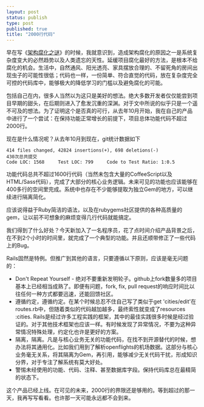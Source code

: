 ```yaml
--- 
layout: post
status: publish
type: post
published: true
title: "2000行代码"
---
```


早在写《[架构腐化之谜](http://www.infoq.com/cn/articles/cjz-architecture-corruption)》的时候，我就意识到，造成架构腐化的原因之一是系统复杂度变大的必然趋势以及人类遗忘的天性。延缓项目腐化最好的方法，是根本不给腐化的机会。生活中，自然通风、阳光透亮、家具摆放合理的、不留死角的房间出现虫子的可能性很低；代码也一样，一份简单、符合直觉的代码，放在复杂度完全可控的代码库中，能够极大的降低学习的门槛以及避免腐化的可能。

包括自己在内，很多人当然以为这只是美好的想法。绝大多数开发者仅仅能尝到项目早期的甜头，在后期则进入了愈发沉重的深渊。对于文中所说的似乎只是一个遥不可及的想法。为了证明这个是否真的可行，从去年10月开始，我在自己的产品中进行了一个尝试：在保持功能正常增长的前提下，项目总体功能代码不超过2000行。

现在是什么情况呢？从去年10月到现在，git统计数据如下

    414 files changed, 42824 insertions(+), 698 deletions(-)
    430次总共提交
    Code LOC: 1568     Test LOC: 799     Code to Test Ratio: 1:0.5

功能代码总共不超过1600行代码（当然未包含大量的CoffeeScript以及HTML/Sass代码），完成了大部分的核心业务逻辑。未来可见的功能也应该能够在400多行的空间里完成。系统中也存在不少能够提取为独立Gem的地方，可以继续进行隔离简化。

应该说得益于Ruby简洁的语法，以及在rubygems社区提供的各种高质量的gem，让以前不可想象的麻烦变得几行代码就能搞定。

我们得到了什么好处？今天新加入了一名程序员，花了点时间介绍产品背景之后，在不到2个小时的时间里，就完成了一个典型的功能。并且还顺带修正了一些代码上的Bug。

Rails固然是特例。但推广到其他的语言，只要遵循以下原则，应该是毫无问题的：

* Don't Repeat Yourself - 绝对不要重新发明轮子。github上fork数量多的项目基本上已经相当成熟了。即便有问题，fork, fix, pull request的响应时间比以往任何一种方式都要迅速，还能回馈社区。
* 遵循约定，遵循约定。在某个时候总忍不住自己写了类似于get 'cities/edit'在routes.rb中，但随着类似的代码越加越多，最终索性就变成了resources :cities. Rails是经过许多工程实践的框架，其中的最佳实践很多时候是经过验证的。对于其他技术框架也应该一样。有时候发现了异常情况，不要为这种异常情况特殊处理，约定化也许是更好的方案。
* 隔离，隔离。凡是与核心业务无关的功能代码，在找不到开源替代的时候，想办法将其通用化。比如我们用到了解析openflights的机场数据。这部分与核心业务毫无关系，将其隔离为Gem，再引用，能够减少无关代码干扰，形成知识分界，对于专注了解系统有莫大好处。
* 警惕未经使用的功能、代码、注释、甚至数据库字段。保持代码库总在最精简的状态下。


这个产品已经上线。在可见的未来，2000行的界限还是够用的。等到超过的那一天，我再写写看看。也许那一天可能永远都不会到来。